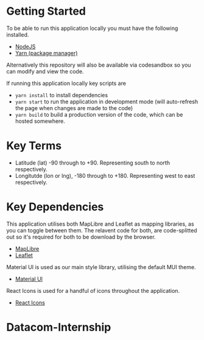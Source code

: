 # Getting Started

To be able to run this application locally you must have the following installed.

- [NodeJS](https://nodejs.org/en/)
- [Yarn (package manager)](https://yarnpkg.com/getting-started/install)

Alternatively this repository will also be available via codesandbox so you can modify and view the code.

If running this application locally key scripts are

- `yarn install` to install dependencies
- `yarn start` to run the application in development mode (will auto-refresh the page when changes are made to the code)
- `yarn build` to build a production version of the code, which can be hosted somewhere.

# Key Terms
- Latitude (lat) -90 through to +90. Representing south to north respectively.
- Longitutde (lon or lng), -180 through to +180. Representing west to east respectively.

# Key Dependencies

This application utilises both MapLibre and Leaflet as mapping libraries, as you can toggle between them.
The relavent code for both, are code-splitted out so it's required for both to be download by the browser.

- [MapLibre](https://maplibre.org/maplibre-gl-js-docs/api/)
- [Leaflet](https://leafletjs.com/reference.html)

Material UI is used as our main style library, utilising the default MUI theme.
- [Material UI](https://mui.com/material-ui/)

React Icons is used for a handful of icons throughout the application.
- [React Icons](https://react-icons.github.io/react-icons/)
# Datacom-Internship
